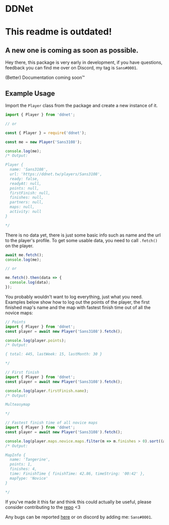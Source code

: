 # DDNet

# This readme is outdated!

## A new one is coming as soon as possible.

Hey there, this package is very early in development, if you have questions, feedback you can find me over on Discord, my tag is `Sans#0001`.

(Better) Documentation coming soon™️

## Example Usage

Import the `Player` class from the package and create a new instance of it.

```js
import { Player } from 'ddnet';

// or

const { Player } = require('ddnet');
```

```js
const me = new Player('Sans3108');

console.log(me);
/* Output:

Player {
  name: 'Sans3108',
  url: 'https://ddnet.tw/players/Sans3108',
  ready: false,
  readyAt: null,
  points: null,
  firstFinish: null,
  finishes: null,
  partners: null,
  maps: null,
  activity: null
}

*/
```

There is no data yet, there is just some basic info such as name and the url to the player's profile.
To get some usable data, you need to call `.fetch()` on the player.

```js
await me.fetch();
console.log(me);

// or

me.fetch().then(data => {
  console.log(data);
});
```

You probably wouldn't want to log everything, just what you need. Examples below show how to log out the points of the player, the first finished map's name and the map with fastest finish time out of all the novice maps:

```js
// Points
import { Player } from 'ddnet';
const player = await new Player('Sans3108').fetch();

console.log(player.points);
/* Output:

{ total: 445, lastWeek: 15, lastMonth: 30 }

*/
```

```js
// First finish
import { Player } from 'ddnet';
const player = await new Player('Sans3108').fetch();

console.log(player.firstFinish.name);
/* Output:

Multeasymap

*/
```

```js
// Fastest finish time of all novice maps
import { Player } from 'ddnet';
const player = await new Player('Sans3108').fetch();

console.log(player.maps.novice.maps.filter(m => m.finishes > 0).sort((a, b) => a.time.finishTime - b.time.finishTime)[0]);
/* Output:

MapInfo {
  name: 'Tangerine',
  points: 1,
  finishes: 4,
  time: FinishTime { finishTime: 42.86, timeString: '00:42' },
  mapType: 'Novice'
}

*/
```

If you've made it this far and think this could actually be useful, please consider contributing to the [repo](https://github.com/Sans3108/DDNet) <3

Any bugs can be reported [here](https://github.com/Sans3108/DDNet/issues) or on discord by adding me: `Sans#0001`.
